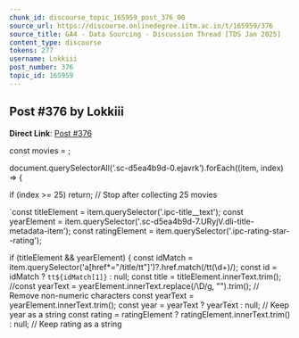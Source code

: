 ```yaml
---
chunk_id: discourse_topic_165959_post_376_00
source_url: https://discourse.onlinedegree.iitm.ac.in/t/165959/376
source_title: GA4 - Data Sourcing - Discussion Thread [TDS Jan 2025]
content_type: discourse
tokens: 277
username: Lokkiii
post_number: 376
topic_id: 165959
---
```


## Post #376 by Lokkiii

**Direct Link**: [Post #376](https://discourse.onlinedegree.iitm.ac.in/t/165959/376)

const movies = ;

document.querySelectorAll(‘.sc-d5ea4b9d-0.ejavrk’).forEach((item, index) =&gt; {

if (index &gt;= 25) return; // Stop after collecting 25 movies

`const titleElement = item.querySelector('.ipc-title__text');
const yearElement = item.querySelector('.sc-d5ea4b9d-7.URyjV.dli-title-metadata-item');
const ratingElement = item.querySelector('.ipc-rating-star--rating');

if (titleElement &amp;&amp; yearElement) {
 const idMatch = item.querySelector('a[href*="/title/tt"]')?.href.match(/tt(\d+)/);
 const id = idMatch ? `tt${idMatch[1]}` : null;
 const title = titleElement.innerText.trim();
 //const yearText = yearElement.innerText.replace(/\D/g, "").trim(); // Remove non-numeric characters
 const yearText = yearElement.innerText.trim();
 const year = yearText ? yearText : null; // Keep year as a string
 const rating = ratingElement ? ratingElement.innerText.trim() : null; // Keep rating as a string
